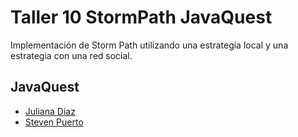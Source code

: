 # Taller 10 StormPath JavaQuest
Implementación de Storm Path utilizando una estrategia local y una estrategia con una red social.

## JavaQuest
  - [Juliana Diaz](https://github.com/julidr)
  - [Steven Puerto](https://github.com/stevenn2012)
